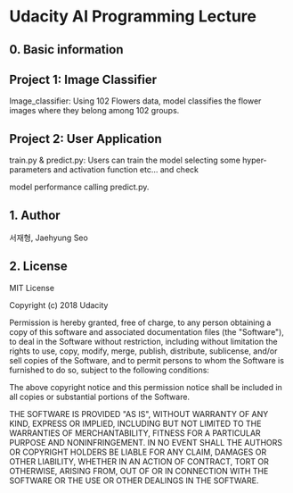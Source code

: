 # Udacity AI Programming Lecture

## 0. Basic information

## Project 1: Image Classifier

Image_classifier: Using 102 Flowers data, model classifies the flower images where they belong among 102 groups.

## Project 2: User Application

train.py & predict.py: Users can train the model selecting some hyper-parameters and activation function etc... and check 

model performance calling predict.py.

## 1. Author

서재형, Jaehyung Seo

## 2. License

MIT License

Copyright (c) 2018 Udacity

Permission is hereby granted, free of charge, to any person obtaining a copy
of this software and associated documentation files (the "Software"), to deal
in the Software without restriction, including without limitation the rights
to use, copy, modify, merge, publish, distribute, sublicense, and/or sell
copies of the Software, and to permit persons to whom the Software is
furnished to do so, subject to the following conditions:

The above copyright notice and this permission notice shall be included in all
copies or substantial portions of the Software.

THE SOFTWARE IS PROVIDED "AS IS", WITHOUT WARRANTY OF ANY KIND, EXPRESS OR
IMPLIED, INCLUDING BUT NOT LIMITED TO THE WARRANTIES OF MERCHANTABILITY,
FITNESS FOR A PARTICULAR PURPOSE AND NONINFRINGEMENT. IN NO EVENT SHALL THE
AUTHORS OR COPYRIGHT HOLDERS BE LIABLE FOR ANY CLAIM, DAMAGES OR OTHER
LIABILITY, WHETHER IN AN ACTION OF CONTRACT, TORT OR OTHERWISE, ARISING FROM,
OUT OF OR IN CONNECTION WITH THE SOFTWARE OR THE USE OR OTHER DEALINGS IN THE
SOFTWARE.




